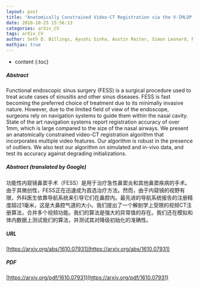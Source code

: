 ```yaml
---
layout: post
title: "Anatomically Constrained Video-CT Registration via the V-IMLOP Algorithm"
date: 2016-10-25 15:56:13
categories: arXiv_CV
tags: arXiv_CV
author: Seth D. Billings, Ayushi Sinha, Austin Reiter, Simon Leonard, Masaru Ishii, Gregory D. Hager, Russell H. Taylor
mathjax: true
---
```


* content
{:toc}

##### Abstract
Functional endoscopic sinus surgery (FESS) is a surgical procedure used to treat acute cases of sinusitis and other sinus diseases. FESS is fast becoming the preferred choice of treatment due to its minimally invasive nature. However, due to the limited field of view of the endoscope, surgeons rely on navigation systems to guide them within the nasal cavity. State of the art navigation systems report registration accuracy of over 1mm, which is large compared to the size of the nasal airways. We present an anatomically constrained video-CT registration algorithm that incorporates multiple video features. Our algorithm is robust in the presence of outliers. We also test our algorithm on simulated and in-vivo data, and test its accuracy against degrading initializations.

##### Abstract (translated by Google)
功能性内窥镜鼻窦手术（FESS）是用于治疗急性鼻窦炎和其他鼻窦疾病的手术。由于其微创性，FESS正在迅速成为首选治​​疗方法。然而，由于内窥镜的视野有限，外科医生依靠导航系统来引导它们在鼻腔内。最先进的导航系统报告的注册精度超过1毫米，这是大鼻腔气道的大小。我们提出了一个解剖学上受限的视频CT注册算法，合并多个视频功能。我们的算法是强大的异常值的存在。我们还在模拟和体内数据上测试我们的算法，并测试其对降级初始化的准确性。

##### URL
[https://arxiv.org/abs/1610.07931](https://arxiv.org/abs/1610.07931)

##### PDF
[https://arxiv.org/pdf/1610.07931](https://arxiv.org/pdf/1610.07931)

